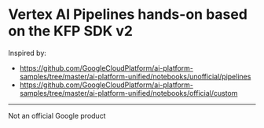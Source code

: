 # Vertex AI Pipelines hands-on based on the KFP SDK v2

Inspired by:
- https://github.com/GoogleCloudPlatform/ai-platform-samples/tree/master/ai-platform-unified/notebooks/unofficial/pipelines
- https://github.com/GoogleCloudPlatform/ai-platform-samples/tree/master/ai-platform-unified/notebooks/official/custom

----------
Not an official Google product
